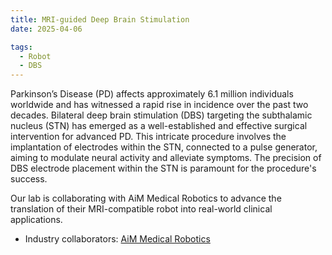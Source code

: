 ```yaml
---
title: MRI-guided Deep Brain Stimulation
date: 2025-04-06

tags:
  - Robot
  - DBS
---
```


Parkinson’s Disease (PD) affects approximately 6.1 million individuals worldwide and has witnessed a rapid rise in incidence over the past two decades. Bilateral deep brain stimulation (DBS) targeting the subthalamic nucleus (STN) has emerged as a well-established and effective surgical intervention for advanced PD. This intricate procedure involves the implantation of electrodes within the STN, connected to a pulse generator, aiming to modulate neural activity and alleviate symptoms. The precision of DBS electrode placement within the STN is paramount for the procedure's success.

Our lab is collaborating with AiM Medical Robotics to advance the translation of their MRI-compatible robot into real-world clinical applications.

* Industry collaborators: [AiM Medical Robotics](https://www.aimmedicalrobotics.com/)

<!--more-->
